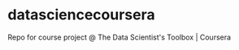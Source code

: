 datasciencecoursera
===================

Repo for course project @ The Data Scientist's Toolbox | Coursera
